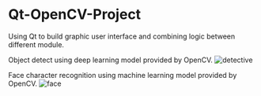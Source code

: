 # Qt-OpenCV-Project
Using Qt to build graphic user interface and combining logic between different module.

Object detect using deep learning model provided by OpenCV.
![detective](https://user-images.githubusercontent.com/48480901/202097854-d8b00d88-7622-46c7-aaa8-2945135e1fdc.jpg)

Face character recognition using machine learning model provided by OpenCV.
![face](https://user-images.githubusercontent.com/48480901/202097766-52edcdd8-ced7-43c4-a908-2fa2f5403c2b.jpg)
